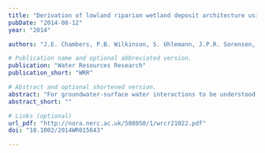```yaml
---
title: "Derivation of lowland riparian wetland deposit architecture using geophysical image analysis and interface detection"
pubDate: "2014-08-12"
year: "2014"

authors: "J.E. Chambers, P.B. Wilkinson, S. Uhlemann, J.P.R. Sorensen, C. Roberts, A.J. Newell, W.O.C. Ward, A. Binley, P.J. Williams, D.C. Gooddy, G. Old, L. Bai"

# Publication name and optional abbreviated version.
publication: "Water Resources Research"
publication_short: "WRR"

# Abstract and optional shortened version.
abstract: "For groundwater-surface water interactions to be understood in complex wetland settings, the architecture of the underlying deposits requires investigation at a spatial resolution sufficient to characterize significant hydraulic pathways. Discrete intrusive sampling using conventional approaches provides insufficient sample density and can be difficult to deploy on soft ground. Here a noninvasive geophysical imaging approach combining three-dimensional electrical resistivity tomography (ERT) and the novel application of gradient and isosurface-based edge detectors is considered as a means of illuminating wetland deposit architecture. The performance of three edge detectors were compared and evaluated against ground truth data, using a lowland riparian wetland demonstration site. Isosurface-based methods correlated well with intrusive data and were useful for defining the geometries of key geological interfaces (i.e., peat/gravels and gravels/Chalk). The use of gradient detectors approach was unsuccessful, indicating that the assumption that the steepest resistivity gradient coincides with the associated geological interface can be incorrect. These findings are relevant to the application of this approach in settings with a broadly layered geology with strata of contrasting resistivities. In addition, ERT revealed substantial structures in the gravels related to the depositional environment (i.e., braided fluvial system) and a complex distribution of low-permeability putty Chalk at the bedrock surface—with implications for preferential flow and variable exchange between river and groundwater systems. These results demonstrate that a combined approach using ERT and edge detectors can provide valuable information to support targeted monitoring and inform hydrological modeling of wetlands."
abstract_short: ""

# Links (optional)
url_pdf: "http://nora.nerc.ac.uk/508050/1/wrcr21022.pdf"
doi: "10.1002/2014WR015643"

---
```

